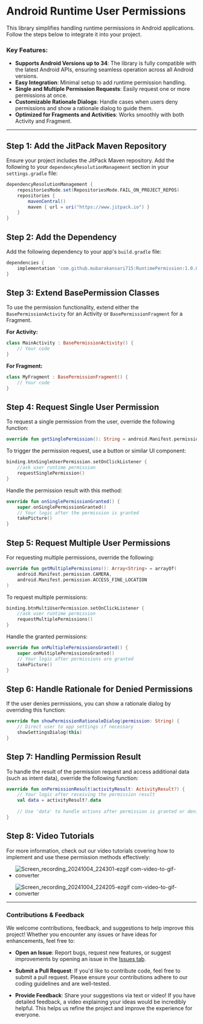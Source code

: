 
# Android Runtime User Permissions

This library simplifies handling runtime permissions in Android applications. Follow the steps below to integrate it into your project.

### Key Features:
- **Supports Android Versions up to 34**: The library is fully compatible with the latest Android APIs, ensuring seamless operation across all Android versions.
- **Easy Integration**: Minimal setup to add runtime permission handling.
- **Single and Multiple Permission Requests**: Easily request one or more permissions at once.
- **Customizable Rationale Dialogs**: Handle cases when users deny permissions and show a rationale dialog to guide them.
- **Optimized for Fragments and Activities**: Works smoothly with both Activity and Fragment.

---

## Step 1: Add the JitPack Maven Repository
Ensure your project includes the JitPack Maven repository. Add the following to your `dependencyResolutionManagement` section in your `settings.gradle` file:

```gradle
dependencyResolutionManagement {
    repositoriesMode.set(RepositoriesMode.FAIL_ON_PROJECT_REPOS)
    repositories {
        mavenCentral()
        maven { url = uri("https://www.jitpack.io") }
    }
}
```

## Step 2: Add the Dependency
Add the following dependency to your app's `build.gradle` file:

```gradle
dependencies {
    implementation 'com.github.mubarakansari715:RuntimePermission:1.0.0'
}
```

## Step 3: Extend BasePermission Classes
To use the permission functionality, extend either the `BasePermissionActivity` for an Activity or `BasePermissionFragment` for a Fragment.

**For Activity:**
```kotlin
class MainActivity : BasePermissionActivity() {
    // Your code
}
```

**For Fragment:**
```kotlin
class MyFragment : BasePermissionFragment() {
    // Your code
}
```

## Step 4: Request Single User Permission
To request a single permission from the user, override the following function:

```kotlin
override fun getSinglePermission(): String = android.Manifest.permission.CAMERA
```

To trigger the permission request, use a button or similar UI component:

```kotlin
binding.btnSingleUserPermission.setOnClickListener {
    //ask user runtime permission
    requestSinglePermission()
}
```

Handle the permission result with this method:

```kotlin
override fun onSinglePermissionGranted() {
    super.onSinglePermissionGranted()
    // Your logic after the permission is granted
    takePicture()
}
```

## Step 5: Request Multiple User Permissions
For requesting multiple permissions, override the following:

```kotlin
override fun getMultiplePermissions(): Array<String> = arrayOf(
    android.Manifest.permission.CAMERA,
    android.Manifest.permission.ACCESS_FINE_LOCATION
)
```

To request multiple permissions:

```kotlin
binding.btnMultiUserPermission.setOnClickListener {
    //ask user runtime permission
    requestMultiplePermissions()
}
```

Handle the granted permissions:

```kotlin
override fun onMultiplePermissionsGranted() {
    super.onMultiplePermissionsGranted()
    // Your logic after permissions are granted
    takePicture()
}
```

## Step 6: Handle Rationale for Denied Permissions
If the user denies permissions, you can show a rationale dialog by overriding this function:

```kotlin
override fun showPermissionRationaleDialog(permission: String) {
    // Direct user to app settings if necessary
    showSettingsDialog(this)
}
```

## Step 7: Handling Permission Result
To handle the result of the permission request and access additional data (such as intent data), override the following function:

```kotlin
override fun onPermissionResult(activityResult: ActivityResult?) {
    // Your logic after receiving the permission result
    val data = activityResult?.data
    
    // Use 'data' to handle actions after permission is granted or denied
}
```

## Step 8: Video Tutorials
For more information, check out our video tutorials covering how to implement and use these permission methods effectively:

- ![Screen_recording_20241004_224301-ezgif com-video-to-gif-converter](https://github.com/user-attachments/assets/928f13b1-fb57-4e1a-8559-3b248ef85139)

- ![Screen_recording_20241004_224205-ezgif com-video-to-gif-converter](https://github.com/user-attachments/assets/dfcad089-dbf3-4d19-bca6-9caea531c741)

---

### Contributions & Feedback

We welcome contributions, feedback, and suggestions to help improve this project! Whether you encounter any issues or have ideas for enhancements, feel free to:

- **Open an Issue**: Report bugs, request new features, or suggest improvements by opening an issue in the [Issues tab](https://github.com/your-repo/issues).
  
- **Submit a Pull Request**: If you'd like to contribute code, feel free to submit a pull request. Please ensure your contributions adhere to our coding guidelines and are well-tested.

- **Provide Feedback**: Share your suggestions via text or video! If you have detailed feedback, a video explaining your ideas would be incredibly helpful. This helps us refine the project and improve the experience for everyone.
